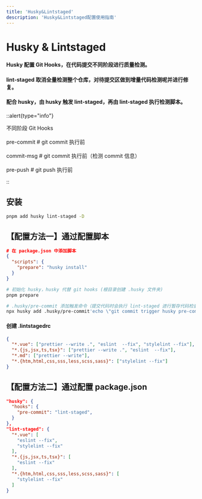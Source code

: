 ```yaml
---
title: 'Husky&Lintstaged'
description: 'Husky&Lintstaged配置使用指南'
---
```


# Husky & Lintstaged


#### Husky 配置 Git Hooks，在代码提交不同阶段进行质量检测。


#### lint-staged 取消全量检测整个仓库，对待提交区做到增量代码检测呢并进行修复。


#### 配合 husky，由 husky 触发 lint-staged，再由 lint-staged 执行检测脚本。


::alert{type="info"}

不同阶段 Git Hooks 
<br /> <br /> 
pre-commit # git commit 执行前 
<br /> <br /> 
commit-msg # git commit 执行前（检测 commit 信息） 
<br /> <br /> 
pre-push # git push 执行前 

::




## 安装

```bash
pnpm add husky lint-staged -D
```


## 【配置方法一】通过配置脚本

```json
# 在 package.json 中添加脚本
{
  "scripts": {
    "prepare": "husky install"
  }
}
```

```bash
# 初始化 husky，husky 代替 git hooks (根目录创建 .husky 文件夹)
pnpm prepare

# .husky/pre-commit 添加触发命令（提交代码时会执行 lint-staged 进行暂存代码检查）
npx husky add .husky/pre-commit'echo \"git commit trigger husky pre-commit hook\" && npx lint-staged'
```


#### 创建 .lintstagedrc

```json
{
  "*.vue": ["prettier --write .", "eslint  --fix", "stylelint --fix"],
  "*.{js,jsx,ts,tsx}": ["prettier --write .", "eslint  --fix"],
  "*.md": ["prettier --write"],
  "*.{htm,html,css,sss,less,scss,sass}": ["stylelint --fix"]
}
```




## 【配置方法二】通过配置 package.json

```json
"husky": {
  "hooks": {
    "pre-commit": "lint-staged",
  }
},
"lint-staged": {
  "*.vue": [
    "eslint --fix",
    "stylelint --fix"
  ],
  "*.{js,jsx,ts,tsx}": [
    "eslint --fix"
  ],
  "*.{htm,html,css,sss,less,scss,sass}": [
    "stylelint --fix"
  ]
}
```


